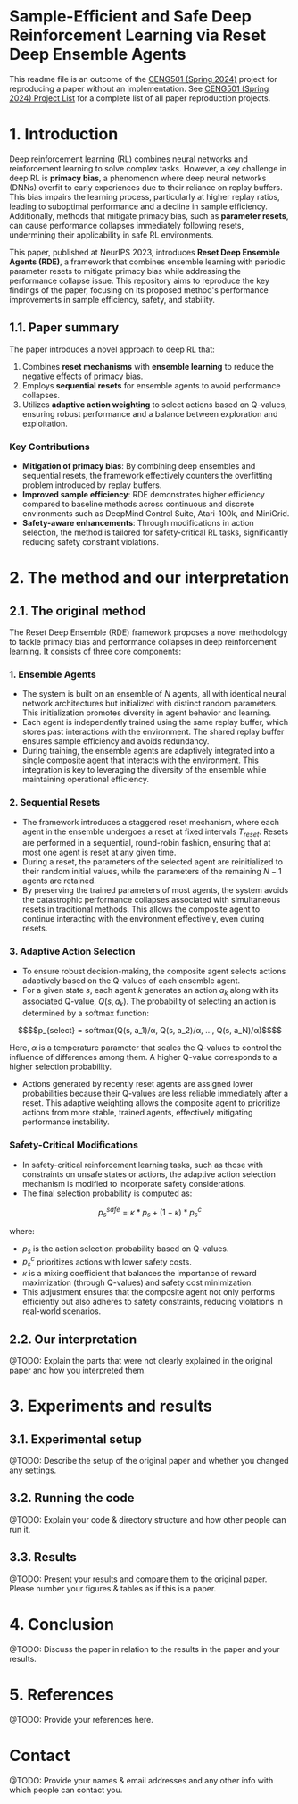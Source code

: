 # Sample-Efficient and Safe Deep Reinforcement Learning via Reset Deep Ensemble Agents

This readme file is an outcome of the [CENG501 (Spring 2024)](https://ceng.metu.edu.tr/~skalkan/DL/) project for reproducing a paper without an implementation. See [CENG501 (Spring 2024) Project List](https://github.com/CENG501-Projects/CENG501-Fall2024) for a complete list of all paper reproduction projects.

# 1. Introduction

Deep reinforcement learning (RL) combines neural networks and reinforcement learning to solve complex tasks. However, a key challenge in deep RL is **primacy bias**, a phenomenon where deep neural networks (DNNs) overfit to early experiences due to their reliance on replay buffers. This bias impairs the learning process, particularly at higher replay ratios, leading to suboptimal performance and a decline in sample efficiency. Additionally, methods that mitigate primacy bias, such as **parameter resets**, can cause performance collapses immediately following resets, undermining their applicability in safe RL environments.

This paper, published at NeurIPS 2023, introduces **Reset Deep Ensemble Agents (RDE)**, a framework that combines ensemble learning with periodic parameter resets to mitigate primacy bias while addressing the performance collapse issue. This repository aims to reproduce the key findings of the paper, focusing on its proposed method's performance improvements in sample efficiency, safety, and stability.

## 1.1. Paper summary

The paper introduces a novel approach to deep RL that:
1. Combines **reset mechanisms** with **ensemble learning** to reduce the negative effects of primacy bias.
2. Employs **sequential resets** for ensemble agents to avoid performance collapses.
3. Utilizes **adaptive action weighting** to select actions based on Q-values, ensuring robust performance and a balance between exploration and exploitation.

### Key Contributions
- **Mitigation of primacy bias**: By combining deep ensembles and sequential resets, the framework effectively counters the overfitting problem introduced by replay buffers.
- **Improved sample efficiency**: RDE demonstrates higher efficiency compared to baseline methods across continuous and discrete environments such as DeepMind Control Suite, Atari-100k, and MiniGrid.
- **Safety-aware enhancements**: Through modifications in action selection, the method is tailored for safety-critical RL tasks, significantly reducing safety constraint violations.

# 2. The method and our interpretation

## 2.1. The original method

The Reset Deep Ensemble (RDE) framework proposes a novel methodology to tackle primacy bias and performance collapses in deep reinforcement learning. It consists of three core components:

### 1. **Ensemble Agents**
   - The system is built on an ensemble of $N$ agents, all with identical neural network architectures but initialized with distinct random parameters. This initialization promotes diversity in agent behavior and learning.
   - Each agent is independently trained using the same replay buffer, which stores past interactions with the environment. The shared replay buffer ensures sample efficiency and avoids redundancy.
   - During training, the ensemble agents are adaptively integrated into a single composite agent that interacts with the environment. This integration is key to leveraging the diversity of the ensemble while maintaining operational efficiency.

### 2. **Sequential Resets**
   - The framework introduces a staggered reset mechanism, where each agent in the ensemble undergoes a reset at fixed intervals $T_{reset}$. Resets are performed in a sequential, round-robin fashion, ensuring that at most one agent is reset at any given time.
   - During a reset, the parameters of the selected agent are reinitialized to their random initial values, while the parameters of the remaining $N-1$ agents are retained.
   - By preserving the trained parameters of most agents, the system avoids the catastrophic performance collapses associated with simultaneous resets in traditional methods. This allows the composite agent to continue interacting with the environment effectively, even during resets.

### 3. **Adaptive Action Selection**
   - To ensure robust decision-making, the composite agent selects actions adaptively based on the Q-values of each ensemble agent.
   - For a given state $s$, each agent $k$ generates an action $a_k$ along with its associated Q-value, $Q(s, a_k)$. The probability of selecting an action is determined by a softmax function:
```math
$$p_{select} = softmax(Q(s, a_1)/α, Q(s, a_2)/α, ..., Q(s, a_N)/α)$$
```
Here, $α$ is a temperature parameter that scales the Q-values to control the influence of differences among them. A higher Q-value corresponds to a higher selection probability.
   - Actions generated by recently reset agents are assigned lower probabilities because their Q-values are less reliable immediately after a reset. This adaptive weighting allows the composite agent to prioritize actions from more stable, trained agents, effectively mitigating performance instability.

### Safety-Critical Modifications
   - In safety-critical reinforcement learning tasks, such as those with constraints on unsafe states or actions, the adaptive action selection mechanism is modified to incorporate safety considerations.
   - The final selection probability is computed as:
```math
p^{safe}_{s} = κ * p_{s} + (1 - κ) * p^{c}_{s}
```
 where:
 -  $p_s$  is the action selection probability based on Q-values.
 -  $p^{c}_{s}$ prioritizes actions with lower safety costs.
 -  $κ$ is a mixing coefficient that balances the importance of reward maximization (through Q-values) and safety cost minimization.
 - This adjustment ensures that the composite agent not only performs efficiently but also adheres to safety constraints, reducing violations in real-world scenarios.

## 2.2. Our interpretation

@TODO: Explain the parts that were not clearly explained in the original paper and how you interpreted them.

# 3. Experiments and results

## 3.1. Experimental setup

@TODO: Describe the setup of the original paper and whether you changed any settings.

## 3.2. Running the code

@TODO: Explain your code & directory structure and how other people can run it.

## 3.3. Results

@TODO: Present your results and compare them to the original paper. Please number your figures & tables as if this is a paper.

# 4. Conclusion

@TODO: Discuss the paper in relation to the results in the paper and your results.

# 5. References

@TODO: Provide your references here.

# Contact

@TODO: Provide your names & email addresses and any other info with which people can contact you.
